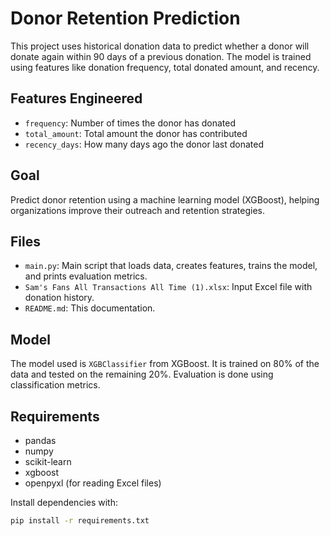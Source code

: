 # Donor Retention Prediction

This project uses historical donation data to predict whether a donor will donate again within 90 days of a previous donation. The model is trained using features like donation frequency, total donated amount, and recency.

## Features Engineered

- `frequency`: Number of times the donor has donated
- `total_amount`: Total amount the donor has contributed
- `recency_days`: How many days ago the donor last donated

## Goal

Predict donor retention using a machine learning model (XGBoost), helping organizations improve their outreach and retention strategies.

## Files

- `main.py`: Main script that loads data, creates features, trains the model, and prints evaluation metrics.
- `Sam's Fans All Transactions All Time (1).xlsx`: Input Excel file with donation history.
- `README.md`: This documentation.

## Model

The model used is `XGBClassifier` from XGBoost. It is trained on 80% of the data and tested on the remaining 20%. Evaluation is done using classification metrics.

## Requirements

- pandas
- numpy
- scikit-learn
- xgboost
- openpyxl (for reading Excel files)

Install dependencies with:
```bash
pip install -r requirements.txt
